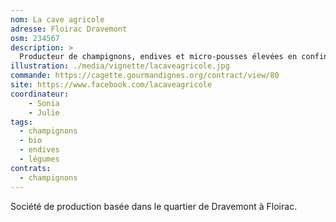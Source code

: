 ```yaml
---
nom: La cave agricole
adresse: Floirac Dravemont
osm: 234567
description: >
  Producteur de champignons, endives et micro-pousses élevées en confinement 
illustration: ./media/vignette/lacaveagricole.jpg
commande: https://cagette.gourmandignes.org/contract/view/80
site: https://www.facebook.com/lacaveagricole
coordinateur: 
    - Sonia
    - Julie
tags:
  - champignons
  - bio
  - endives
  - légumes
contrats: 
  - champignons
---
```

Société de production basée dans le quartier de Dravemont à Floirac.